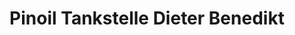 ---
title: "Pinoil Tankstelle Dieter Benedikt"
url: /bamberg/pinoil-tankstelle-dieter-benedikt/
shop: Kiosk
---